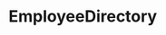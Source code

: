 # EmployeeDirectory

<!-- filtering through people is super important to this project -->

<!-- use indexOf() method and a filter to sort through the results -->

<!-- This is a regular react app, which renders one page -->

<!-- 16- Stu_friendRefactor has a lot of help if we need it -->

<!-- 19-Ins_Ajax has help with making API calls -->

<!-- On componentMount() should call getRandomPeople function -->

<!-- google sort array of objects, and then use that for this project -->

<!-- deployed to gitHub pages, not heroku. There's a supplemental that eric added to detail how to do this -->